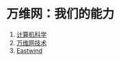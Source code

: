 # 万维网：我们的能力

1. [计算机科学](./computer-science/README.md)
2. [万维网技术](./web-technology/README.md)
3. [Eastwind](./eastwind/README.md)
